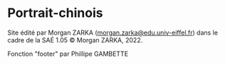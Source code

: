 # Portrait-chinois

Site édité par Morgan ZARKA (morgan.zarka@edu.univ-eiffel.fr) dans le cadre de la SAÉ 1.05
© Morgan ZARKA, 2022.

Fonction "footer" par Phillipe GAMBETTE
